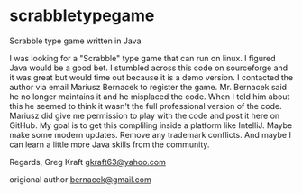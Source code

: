 # scrabbletypegame
Scrabble type game written in Java

 I was looking for a "Scrabble" type game that can run on linux. I figured Java would be a good bet. I stumbled across this code on sourceforge and it was great but would time out because it is a demo version.  I contacted the author via email Mariusz Bernacek to register the game. Mr. Bernacek said he no longer maintains it and he misplaced the code. When I told him about this he seemed to think it wasn't the full professional version of the code.
Mariusz did give me permission to play with the code and post it here on GitHub. My goal is to get this compliling inside a platform like IntelliJ. Maybe make some modern updates. Remove any trademark conflicts. And maybe I can learn a little more Java skills from the community.

Regards,
Greg Kraft
gkraft63@yahoo.com

origional author
bernacek@gmail.com

  
